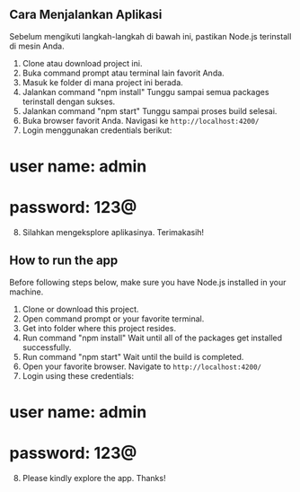## Cara Menjalankan Aplikasi
Sebelum mengikuti langkah-langkah di bawah ini, pastikan Node.js terinstall di mesin Anda. 
1. Clone atau download project ini. 
2. Buka command prompt atau terminal lain favorit Anda. 
3. Masuk ke folder di mana project ini berada. 
4. Jalankan command "npm install"
Tunggu sampai semua packages terinstall dengan sukses.
5. Jalankan command "npm start"
Tunggu sampai proses build selesai.
6. Buka browser favorit Anda. Navigasi ke `http://localhost:4200/` 
7. Login menggunakan credentials berikut: 
# user name: admin
# password: 123@
8. Silahkan mengeksplore aplikasinya. Terimakasih!

## How to run the app
Before following steps below, make sure you have Node.js installed in your machine. 
1. Clone or download this project. 
2. Open command prompt or your favorite terminal. 
3. Get into folder where this project resides.
4. Run command "npm install"
Wait until all of the packages get installed successfully.
5. Run command "npm start"
Wait until the build is completed.
6. Open your favorite browser. Navigate to `http://localhost:4200/` 
7. Login using these credentials:  
# user name: admin
# password: 123@
8. Please kindly explore the app. Thanks!